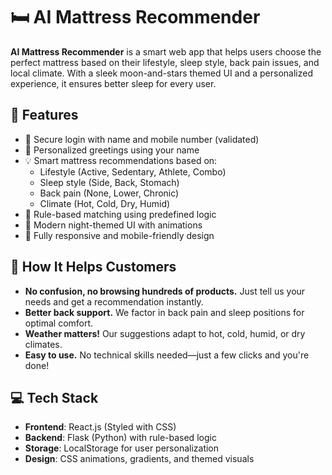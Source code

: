 # 🛏️ AI Mattress Recommender

**AI Mattress Recommender** is a smart web app that helps users choose the perfect mattress based on their lifestyle, sleep style, back pain issues, and local climate. With a sleek moon-and-stars themed UI and a personalized experience, it ensures better sleep for every user.

## 🌟 Features

- 🔐 Secure login with name and mobile number (validated)
- 🌙 Personalized greetings using your name
- 💡 Smart mattress recommendations based on:
  - Lifestyle (Active, Sedentary, Athlete, Combo)
  - Sleep style (Side, Back, Stomach)
  - Back pain (None, Lower, Chronic)
  - Climate (Hot, Cold, Dry, Humid)
- 🎯 Rule-based matching using predefined logic
- 🎨 Modern night-themed UI with animations
- 📱 Fully responsive and mobile-friendly design

## 🚀 How It Helps Customers

- **No confusion, no browsing hundreds of products.** Just tell us your needs and get a recommendation instantly.
- **Better back support.** We factor in back pain and sleep positions for optimal comfort.
- **Weather matters!** Our suggestions adapt to hot, cold, humid, or dry climates.
- **Easy to use.** No technical skills needed—just a few clicks and you're done!

## 💻 Tech Stack

- **Frontend**: React.js (Styled with CSS)
- **Backend**: Flask (Python) with rule-based logic
- **Storage**: LocalStorage for user personalization
- **Design**: CSS animations, gradients, and themed visuals
